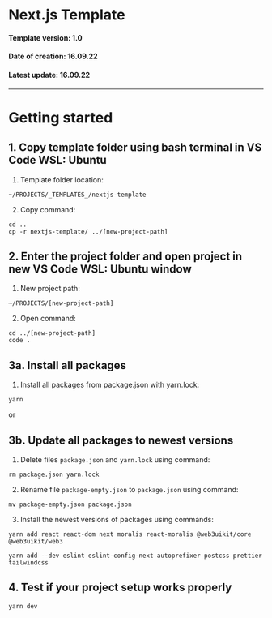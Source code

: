 # Next.js Template

#### Template version: 1.0

#### Date of creation: 16.09.22

#### Latest update: 16.09.22

---

# Getting started

## 1. Copy template folder using bash terminal in VS Code WSL: Ubuntu

1. Template folder location:

```
~/PROJECTS/_TEMPLATES_/nextjs-template
```

2. Copy command:

```
cd ..
cp -r nextjs-template/ ../[new-project-path]
```

## 2. Enter the project folder and open project in new VS Code WSL: Ubuntu window

1. New project path:

```
~/PROJECTS/[new-project-path]
```

2. Open command:

```
cd ../[new-project-path]
code .
```

## 3a. Install all packages

1. Install all packages from package.json with yarn.lock:

```
yarn
```

or

## 3b. Update all packages to newest versions

1. Delete files `package.json` and `yarn.lock` using command:

```
rm package.json yarn.lock
```

2. Rename file `package-empty.json` to `package.json` using command:

```
mv package-empty.json package.json
```

3. Install the newest versions of packages using commands:

```
yarn add react react-dom next moralis react-moralis @web3uikit/core @web3uikit/web3
```

```
yarn add --dev eslint eslint-config-next autoprefixer postcss prettier tailwindcss
```

## 4. Test if your project setup works properly

```
yarn dev
```
